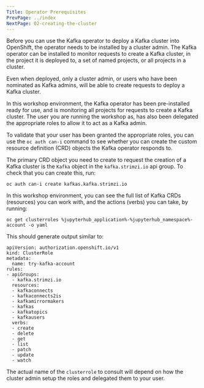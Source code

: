 ```yaml
---
Title: Operator Prerequisites
PrevPage: ../index
NextPage: 02-creating-the-cluster
---
```


Before you can use the Kafka operator to deploy a Kafka cluster into OpenShift, the operator needs to be installed by a cluster admin. The Kafka operator can be installed to monitor requests to create a Kafka cluster, in the project it is deployed to, a set of named projects, or all projects in a cluster.

Even when deployed, only a cluster admin, or users who have been nominated as Kafka admins, will be able to create requests to deploy a Kafka cluster.

In this workshop environment, the Kafka operator has been pre-installed ready for use, and is monitoring all projects for requests to create a Kafka cluster. The user you are running the workshop as, has also been delegated the appropriate roles to allow it to act as a Kafka admin.

To validate that your user has been granted the appropriate roles, you can use the `oc auth can-i` command to see whether you can create the custom resource definition (CRD) objects the Kafka operator responds to.

The primary CRD object you need to create to request the creation of a Kafka cluster is the `Kafka` object in the `kafka.strimzi.io` api group. To check that you can create this, run:

```execute
oc auth can-i create kafkas.kafka.strimzi.io
```

In this workshop environment, you can see the full list of Kafka CRDs (resources) you can work with, and the actions (verbs) you can take, by running:

```execute
oc get clusterroles %jupyterhub_application%-%jupyterhub_namespace%-account -o yaml
```

This should generate output similar to:

```
apiVersion: authorization.openshift.io/v1
kind: ClusterRole
metadata:
  name: try-kafka-account
rules:
- apiGroups:
  - kafka.strimzi.io
  resources:
  - kafkaconnects
  - kafkaconnects2is
  - kafkamirrormakers
  - kafkas
  - kafkatopics
  - kafkausers
  verbs:
  - create
  - delete
  - get
  - list
  - patch
  - update
  - watch
```

The actual name of the `clusterrole` to consult will depend on how the cluster admin setup the roles and delegated them to your user.
